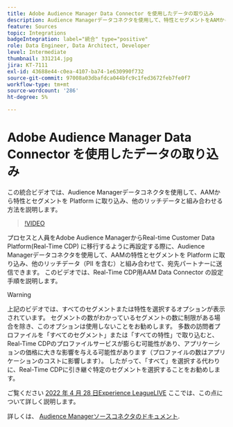 ```yaml
---
title: Adobe Audience Manager Data Connector を使用したデータの取り込み
description: Audience Managerデータコネクタを使用して、特性とセグメントをAAMから Platform に取り込み、他のリッチデータと組み合わせる方法を説明します。
feature: Sources
topic: Integrations
badgeIntegration: label="統合" type="positive"
role: Data Engineer, Data Architect, Developer
level: Intermediate
thumbnail: 331214.jpg
jira: KT-7111
exl-id: 43688e44-c0ea-4107-ba74-1e630990f732
source-git-commit: 97008a03dbafdca044bfc9c1fed3672feb7fe0f7
workflow-type: tm+mt
source-wordcount: '286'
ht-degree: 5%

---
```


# Adobe Audience Manager Data Connector を使用したデータの取り込み

この統合ビデオでは、Audience Managerデータコネクタを使用して、AAMから特性とセグメントを Platform に取り込み、他のリッチデータと組み合わせる方法を説明します。

>[!VIDEO](https://video.tv.adobe.com/v/331214/?quality=12&learn=on)

プロセスと人員をAdobe Audience ManagerからReal-time Customer Data Platform(Real-Time CDP) に移行するように再設定する際に、Audience Managerデータコネクタを使用して、AAMの特性とセグメントを Platform に取り込み、他のリッチデータ（PII を含む）と組み合わせて、宛先パートナーに送信できます。 このビデオでは、Real-Time CDP用AAM Data Connector の設定手順を説明します。

>[!WARNING]
>
>上記のビデオでは、すべてのセグメントまたは特性を選択するオプションが表示されています。 セグメントの数がわかっているセグメントの数に制限がある場合を除き、このオプションは使用しないことをお勧めします。 多数の訪問者プロファイルを「すべてのセグメント」または「すべての特性」で取り込むと、Real-Time CDPのプロファイルサービスが膨らむ可能性があり、アプリケーションの価格に大きな影響を与える可能性があります（プロファイルの数はアプリケーションのコストに影響します）。 したがって、「すべて」を選択する代わりに、Real-Time CDPに引き継ぐ特定のセグメントを選択することをお勧めします。
>
>ご覧ください [2022 年 4 月 28 日Experience LeagueLIVE](https://experienceleague.adobe.com/docs/experience-league-live-events/events/episodes/exl-live-episode-04-28-22.html?lang=ja) ここでは、この点について詳しく説明します。

詳しくは、 [Audience Managerソースコネクタのドキュメント](https://experienceleague.adobe.com/docs/experience-platform/sources/connectors/adobe-applications/audience-manager.html?lang=ja).
